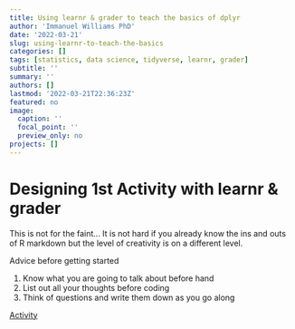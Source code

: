 ```yaml
---
title: Using learnr & grader to teach the basics of dplyr
author: 'Immanuel Williams PhD'
date: '2022-03-21'
slug: using-learnr-to-teach-the-basics
categories: []
tags: [statistics, data science, tidyverse, learnr, grader]
subtitle: ''
summary: ''
authors: []
lastmod: '2022-03-21T22:36:23Z'
featured: no
image:
  caption: ''
  focal_point: ''
  preview_only: no
projects: []
---
```


# Designing 1st Activity with learnr & grader

This is not for the faint... It is not hard if you already know the ins and outs of R markdown but the level of creativity is on a different level.


Advice before getting started

1. Know what you are going to talk about before hand
2. List out all your thoughts before coding
3. Think of questions and write them down as you go along



[Activity](https://gato365.shinyapps.io/LearnAboutDataFrames/)